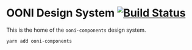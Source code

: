 # OONI Design System [![Build Status](https://travis-ci.com/ooni/design-system.svg?branch=master)](https://travis-ci.com/ooni/design-system)

This is the home of the `ooni-components` design system.

```
yarn add ooni-components
```
